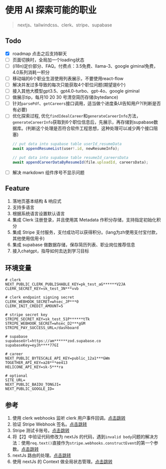 # 使用 AI 探索可能的职业
> nextjs、tailwindcss、clerk、stripe、supabase

## Todo
- [x] roadmap 点击之后支持聊天
- [ ] 页面切换时，全局加一个loading状态
- [ ] (i18n)定价部分、FAQ。付费点：3.5免费、llama-3、google giminal免费，4.0系列消耗一积分
- [ ] 移动端的6个职业生涯使用列表展示，不要使用react-flow
- [ ] 解决并发过多导致的每次只能获取4个职位问题(期望是6个)
- [ ] 接入其他大模型gpt3.5、gpt4.0-turbo、gpt-4o、google giminal
- [ ] 做展示tip，每月10 20 30 号清空简历存储(bytedance)
- [ ] 针对`parsePdf`、`getCareers`接口调用，适当做个进度条UI告知用户?(判断是否有必要)
- [ ] 优化探索过程, 优化`findIdealCareer`和`generateCareerInfo`方法，`generateCareerInfo`获取到6个职位信息后，先展示，再存储到supabase数据库。(判断这个处理是否符合软件工程思想，这种处理可以减少两个接口阻塞)
  ```js
  // put data into supabase table userId_resumeData
  await appendResumeList(user!.id, newResumeInfo);

  // put data into supabase table resumeId_careersData
  await appendCareerDataByResumeId(file.uploadId, careersData);
  ```
- [ ] 解决 markdown 组件序号不显示问题

## Feature

1. 落地页基本结构 & 响应式
2. 支持多语言
3. 根据系统语言设置默认语言
4. 集成 Clerk 注册登录，并且使用其 Metadata 作积分存储，支持指定初始化积分
5. 集成 Stripe 支付服务，支付成功可以获得积分。(lang为zh使用支付宝付款，其他使用信用卡)
6. 集成 supabase 做数据存储，保存简历列表、职业岗位推荐信息
7. 接入chatgpt，指导如何去达到学习目标

## 环境变量
```env
# clerk
NEXT_PUBLIC_CLERK_PUBLISHABLE_KEY=pk_test_aG******V2JA
CLERK_SECRET_KEY=sk_test_3N***vvb

# clerk endpoint signing secret
CLERK_WEBHOOK_SECRET=whsec_JP***0
CLERK_INIT_CREDIT_AMOUNT=5

# stripe secret key
STRIPE_SECRET_KEY=sk_test_51P******tTk
STRIPE_WEBHOOK_SECRET=whsec_D2***gGM
STRIPE_PAY_SUCCESS_URL=/dashboard

# supabase
supabaseUrl=https://am******zod.supabase.co
supabaseKey=eyJh****77GI

# career
NEXT_PUBLIC_BYTESCALE_API_KEY=public_12a1***GWm
TOGETHER_API_KEY=a28***ee413
HELICONE_API_KEY=sk-5***ra

# optional
SITE_URL=
NEXT_PUBLIC_BAIDU_TONGJI=
NEXT_PUBLIC_GOOGLE_ID=

```

## 参考

1. 使用 clerk webhooks 监听 clerk 用户事件回调。[点击跳转](https://clerk.com/blog/webhooks-getting-started)
2. 验证 Stripe Webhook 签名。[点击跳转](https://docs.stripe.com/webhooks?locale=zh-CN#%E7%94%A8%E5%AE%98%E6%96%B9%E5%BA%93%E9%AA%8C%E8%AF%81-webhook-%E7%AD%BE%E5%90%8D)
3. Stripe 测试卡账号。[点击跳转](https://docs.stripe.com/testing#cards)
4. 将【2】中验证代码修改为 nextJs 的代码，遇到`invalid body`问题的解决方法：使用`req.text()`直接作为`stripe.webhooks.constructEvent`的第一个参数。[点击跳转](https://stackoverflow.com/questions/75828724/i-am-trying-to-setup-of-a-webhook-using-stripe-and-nextjs-13-2-3)
5. nextJs 路由的处理。[点击跳转](https://www.cnblogs.com/silva/p/17948724)
6. 使用 nextJs 的 Context 做全局状态管理。[点击跳转](https://vercel.com/guides/react-context-state-management-nextjs)